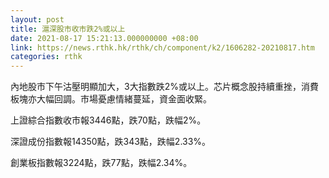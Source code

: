 ```yaml
---
layout: post
title: 滬深股市收市跌2%或以上
date: 2021-08-17 15:21:13.000000000 +08:00
link: https://news.rthk.hk/rthk/ch/component/k2/1606282-20210817.htm
categories: rthk
---
```


內地股市下午沽壓明顯加大，3大指數跌2%或以上。芯片概念股持續重挫，消費板塊亦大幅回調。市場憂慮情緒蔓延，資金面收緊。

上證綜合指數收市報3446點，跌70點，跌幅2%。

深證成份指數報14350點，跌343點，跌幅2.33%。

創業板指數報3224點，跌77點，跌幅2.34%。

